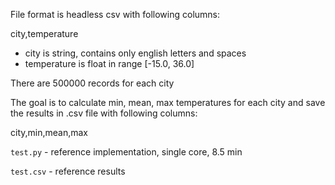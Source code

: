File format is headless csv with following columns:

city,temperature

- city is string, contains only english letters and spaces
- temperature is float in range [-15.0, 36.0]

There are 500000 records for each city

The goal is to calculate min, mean, max temperatures for each city and save the results in .csv file with following columns:

city,min,mean,max

`test.py` - reference implementation, single core, 8.5 min

`test.csv` - reference results